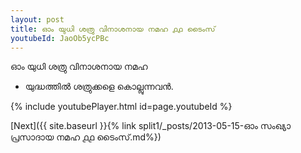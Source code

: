 ```yaml
---
layout: post
title: ഓം യുധി ശത്രു വിനാശനായ നമഹ ൧൧ ടൈംസ്
youtubeId: JaoOb5ycPBc
---
```

 
 
 ഓം യുധി ശത്രു വിനാശനായ നമഹ 
 
 -  യുദ്ധത്തിൽ ശത്രുക്കളെ കൊല്ലുന്നവൻ. 
 
  
 
  
 
 
 
 
 
 


{% include youtubePlayer.html id=page.youtubeId %}
 
[Next]({{ site.baseurl }}{% link  split1/_posts/2013-05-15-ഓം സംഖ്യാ പ്രസാദായ നമഹ ൧൧ ടൈംസ്.md%})
 
